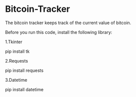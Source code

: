 # Bitcoin-Tracker
The bitcoin tracker keeps track of the current value of bitcoin.

Before you run this code, install the following library:

1.Tkinter

pip install tk

2.Requests

pip install requests

3.Datetime

pip install datetime
